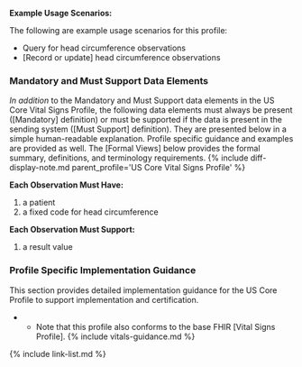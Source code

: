 
**Example Usage Scenarios:**

The following are example usage scenarios for this profile:

- Query for head circumference observations
- [Record or update] head circumference observations

### Mandatory and Must Support Data Elements

*In addition* to the Mandatory and Must Support data elements in the US Core Vital Signs Profile, the following data elements must always be present ([Mandatory] definition) or must be supported if the data is present in the sending system ([Must Support] definition). They are presented below in a simple human-readable explanation. Profile specific guidance and examples are provided as well. The [Formal Views] below provides the formal summary, definitions, and terminology requirements.  {% include diff-display-note.md parent_profile='US Core Vital Signs Profile' %}

**Each Observation Must Have:**

1. a patient
1. a fixed code for head circumference

**Each Observation Must Support:**

1. a result value

### Profile Specific Implementation Guidance

This section provides detailed implementation guidance for the US Core Profile to support implementation and certification.

- - Note that this profile also conforms to the base FHIR [Vital Signs Profile].
{% include vitals-guidance.md %}

{% include link-list.md %}
